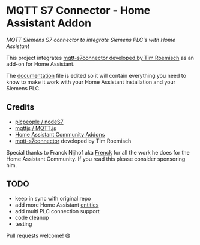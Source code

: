  # MQTT S7 Connector - Home Assistant Addon

 _MQTT Siemens S7 connector to integrate Siemens PLC's with Home Assistant_

This project integrates [mqtt-s7connector developed by Tim Roemisch](https://github.com/timroemisch/mqtt-s7-connector) as an add-on for Home Assistant. 
<!-- Because the folder structure is had to be completely changed, I was not able anymore to keep the original repo in sync. I will try to fix this with scripting later on. -->

The [documentation](./DOCS.md) file is edited so it will contain everything you need to know to make it work with your Home Assistant installation and your Siemens PLC.

 ## Credits

- [plcpeople / nodeS7](https://github.com/plcpeople/nodeS7)
- [mqttjs / MQTT.js](https://github.com/mqttjs/MQTT.js)
- [Home Assistant Community Addons](https://github.com/hassio-addons/)
- [mqtt-s7connector](https://github.com/timroemisch/mqtt-s7-connector) developed by Tim Roemisch

Special thanks to Franck Nijhof aka [Frenck](https://github.com/frenck) for all the work he does for the Home Assistant Community. If you read this please consider sponsoring him.

## TODO

- keep in sync with original repo
- add more Home Assistant [entities](https://developers.home-assistant.io/docs/core/entity)
- add multi PLC connection support
- code cleanup
- testing

Pull requests welcome! 😄